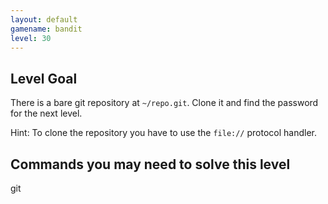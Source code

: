 ```yaml
---
layout: default
gamename: bandit
level: 30
---
```

Level Goal
----------
There is a bare git repository at `~/repo.git`. Clone it and find the password for the next level.

Hint: To clone the repository you have to use the `file://` protocol handler.


Commands you may need to solve this level
-----------------------------------------
git

